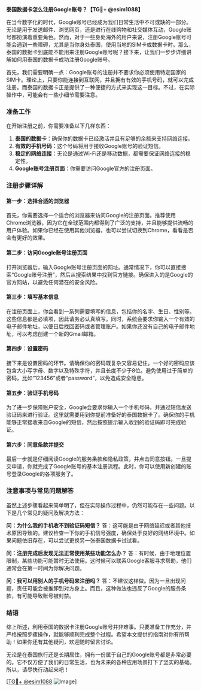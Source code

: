 **泰国数据卡怎么注册Google账号？【TG💪+ @esim1088】**

在当今数字化的时代，Google账号已经成为我们日常生活中不可或缺的一部分。无论是用于发送邮件、浏览网页，还是进行在线购物和社交媒体互动，Google账号都扮演着重要角色。然而，对于一些身处海外的用户来说，注册Google账号可能会遇到一些障碍，尤其是当你身处泰国，使用当地的SIM卡或数据卡时。那么，泰国的数据卡到底能不能用来注册Google账号呢？接下来，让我们一步步详细讲解如何用泰国的数据卡成功注册Google账号。

首先，我们需要明确一点：Google账号的注册并不要求你必须使用特定国家的SIM卡。理论上，只要你能连接到互联网，并且拥有有效的手机号码，就可以完成注册。而泰国的数据卡正是提供了一种便捷的方式来实现这一目标。不过，在实际操作中，可能会有一些小细节需要注意。

### 准备工作

在开始注册之前，你需要准备以下几样东西：

1. **泰国的数据卡**：确保你的数据卡已经激活并且有足够的余额来支持网络连接。
2. **有效的手机号码**：这个号码将用于接收Google账号的验证短信。
3. **稳定的网络连接**：无论是通过Wi-Fi还是移动数据，都需要保证网络连接的稳定性。
4. **Google账号注册页面**：你需要访问Google官方的注册页面。

### 注册步骤详解

#### 第一步：选择合适的浏览器
首先，你需要选择一个适合的浏览器来访问Google的注册页面。推荐使用Chrome浏览器，因为它在全球范围内都得到了广泛的支持，并且能够提供流畅的用户体验。如果你已经在使用其他浏览器，也可以尝试切换到Chrome，看看是否会有更好的效果。

#### 第二步：访问Google账号注册页面
打开浏览器后，输入Google账号注册页面的网址。通常情况下，你可以直接搜索“Google账号注册”，然后从搜索结果中找到官方链接。确保进入的是Google的官方网站，以避免任何潜在的安全风险。

#### 第三步：填写基本信息
在注册页面上，你会看到一系列需要填写的信息，包括你的名字、生日、性别等。这些信息都是必填项，因此请务必认真填写。同时，系统会要求你输入一个有效的电子邮件地址，以便日后找回密码或者管理账户。如果你还没有自己的电子邮件地址，可以考虑创建一个新的Gmail邮箱。

#### 第四步：设置密码
接下来是设置密码的环节。请确保你的密码既复杂又容易记住。一个好的密码应该包含大小写字母、数字以及特殊字符，并且长度不少于8位。避免使用过于简单的密码，比如“123456”或者“password”，以免造成安全隐患。

#### 第五步：验证手机号码
为了进一步保障账户安全，Google会要求你输入一个手机号码，并通过短信发送验证码来进行验证。这里就需要用到你提前准备好的泰国数据卡了。确保你的手机能够正常接收来自Google的短信，然后按照提示输入收到的验证码即可完成验证。

#### 第六步：同意条款并提交
最后一步就是仔细阅读Google的服务条款和隐私政策，并点击同意按钮。一旦提交申请，你就完成了Google账号的基本注册流程。此时，你可以使用新创建的账号登录Google的各项服务了。

### 注意事项与常见问题解答

虽然上述步骤看起来简单明了，但在实际操作过程中，仍然可能存在一些问题。以下是几个常见的疑问及解决方法：

**问：为什么我的手机收不到验证码短信？**
答：这可能是由于网络延迟或者其他技术原因导致的。建议检查一下你的手机信号强度，确保处于良好的网络环境中。如果问题依旧存在，可以尝试更换另一张泰国数据卡试试看。

**问：注册完成后发现无法正常使用某些功能怎么办？**
答：有时候，由于地理位置限制，某些功能可能暂时无法使用。这时候可以联系Google客服寻求帮助，他们通常会在第一时间为你解决问题。

**问：我可以用别人的手机号码来注册吗？**
答：不建议这样做。因为一旦出现问题，责任可能会被推卸到对方身上。而且，这种做法也违反了Google的服务条款，有可能导致账号被封禁。

### 结语

综上所述，利用泰国的数据卡注册Google账号并非难事。只要准备工作充分，并严格按照步骤操作，就能够顺利完成整个过程。希望本文提供的指南对你有所帮助！如果你还有其他疑问，欢迎随时留言讨论。

无论是在泰国旅行还是长期居住，拥有一份属于自己的Google账号都是非常必要的。它不仅方便了我们的日常生活，也为未来的各种应用场景打下了坚实的基础。所以，请尽快行动起来吧！

[[TG💪+ @esim1088](https://t.me/s/esim1088) ![Image](https://i.postimg.cc/4NQfJmqS/Snipaste-2025-05-13-00-14-12.png)]